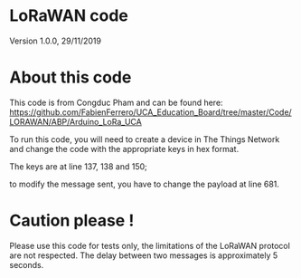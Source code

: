# LoRaWAN code

Version 1.0.0, 29/11/2019

# About this code

This code is from Congduc Pham and can be found here: https://github.com/FabienFerrero/UCA_Education_Board/tree/master/Code/LORAWAN/ABP/Arduino_LoRa_UCA

To run this code, you will need to create a device in The Things Network and change the code with the appropriate keys in hex format.

The keys are at line 137, 138 and 150;

to modify the message sent, you have to change the payload at line 681.

# Caution please !
Please use this code for tests only, the limitations of the LoRaWAN protocol are not respected. The delay between two messages is approximately 5 seconds.

